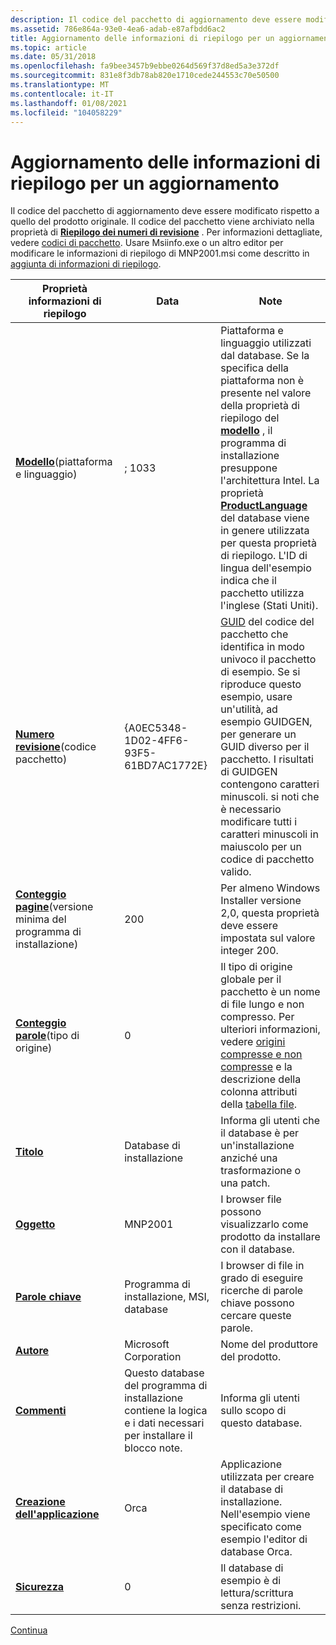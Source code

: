 ```yaml
---
description: Il codice del pacchetto di aggiornamento deve essere modificato rispetto a quello del prodotto originale.
ms.assetid: 786e864a-93e0-4ea6-adab-e87afbdd6ac2
title: Aggiornamento delle informazioni di riepilogo per un aggiornamento
ms.topic: article
ms.date: 05/31/2018
ms.openlocfilehash: fa9bee3457b9ebbe0264d569f37d8ed5a3e372df
ms.sourcegitcommit: 831e8f3db78ab820e1710cede244553c70e50500
ms.translationtype: MT
ms.contentlocale: it-IT
ms.lasthandoff: 01/08/2021
ms.locfileid: "104058229"
---
```

# <a name="updating-summary-information-for-an-upgrade"></a>Aggiornamento delle informazioni di riepilogo per un aggiornamento

Il codice del pacchetto di aggiornamento deve essere modificato rispetto a quello del prodotto originale. Il codice del pacchetto viene archiviato nella proprietà di [**Riepilogo dei numeri di revisione**](revision-number-summary.md) . Per informazioni dettagliate, vedere [codici di pacchetto](package-codes.md). Usare Msiinfo.exe o un altro editor per modificare le informazioni di riepilogo di MNP2001.msi come descritto in [aggiunta di informazioni di riepilogo](adding-summary-information.md).



| Proprietà informazioni di riepilogo                                                   | Data                                                                             | Note                                                                                                                                                                                                                                                                                                                                                                                                |
|--------------------------------------------------------------------------------|----------------------------------------------------------------------------------|------------------------------------------------------------------------------------------------------------------------------------------------------------------------------------------------------------------------------------------------------------------------------------------------------------------------------------------------------------------------------------------------------|
| [**Modello**](template-summary.md)(piattaforma e linguaggio)<br/>         | ; 1033                                                                            | Piattaforma e linguaggio utilizzati dal database. Se la specifica della piattaforma non è presente nel valore della proprietà di riepilogo del [**modello**](template-summary.md) , il programma di installazione presuppone l'architettura Intel. La proprietà [**ProductLanguage**](productlanguage.md) del database viene in genere utilizzata per questa proprietà di riepilogo. L'ID di lingua dell'esempio indica che il pacchetto utilizza l'inglese (Stati Uniti). |
| [**Numero revisione**](revision-number-summary.md)(codice pacchetto)<br/>    | {A0EC5348-1D02-4FF6-93F5-61BD7AC1772E}                                           | [GUID](guid.md) del codice del pacchetto che identifica in modo univoco il pacchetto di esempio. Se si riproduce questo esempio, usare un'utilità, ad esempio GUIDGEN, per generare un GUID diverso per il pacchetto. I risultati di GUIDGEN contengono caratteri minuscoli. si noti che è necessario modificare tutti i caratteri minuscoli in maiuscolo per un codice di pacchetto valido.                                                     |
| [**Conteggio pagine**](page-count-summary.md)(versione minima del programma di installazione)<br/> | 200                                                                              | Per almeno Windows Installer versione 2,0, questa proprietà deve essere impostata sul valore integer 200.                                                                                                                                                                                                                                                                                                         |
| [**Conteggio parole**](word-count-summary.md)(tipo di origine)<br/>            | 0                                                                                | Il tipo di origine globale per il pacchetto è un nome di file lungo e non compresso. Per ulteriori informazioni, vedere [origini compresse e non compresse](compressed-and-uncompressed-sources.md) e la descrizione della colonna attributi della [tabella file](file-table.md).                                                                                                                               |
| [**Titolo**](title-summary.md)                                                 | Database di installazione                                                            | Informa gli utenti che il database è per un'installazione anziché una trasformazione o una patch.                                                                                                                                                                                                                                                                                                          |
| [**Oggetto**](subject-summary.md)                                             | MNP2001                                                                          | I browser file possono visualizzarlo come prodotto da installare con il database.                                                                                                                                                                                                                                                                                                                    |
| [**Parole chiave**](keywords-summary.md)                                           | Programma di installazione, MSI, database                                                         | I browser di file in grado di eseguire ricerche di parole chiave possono cercare queste parole.                                                                                                                                                                                                                                                                                                                      |
| [**Autore**](author-summary.md)                                               | Microsoft Corporation                                                            | Nome del produttore del prodotto.                                                                                                                                                                                                                                                                                                                                                                  |
| [**Commenti**](comments-summary.md)                                           | Questo database del programma di installazione contiene la logica e i dati necessari per installare il blocco note. | Informa gli utenti sullo scopo di questo database.                                                                                                                                                                                                                                                                                                                                                    |
| [**Creazione dell'applicazione**](creating-application-summary.md)                   | Orca                                                                             | Applicazione utilizzata per creare il database di installazione. Nell'esempio viene specificato come esempio l'editor di database Orca.                                                                                                                                                                                                                                                                                   |
| [**Sicurezza**](security-summary.md)                                           | 0                                                                                | Il database di esempio è di lettura/scrittura senza restrizioni.                                                                                                                                                                                                                                                                                                                                                      |



 

[Continua](validating-an-installation-upgrade.md)

 

 




